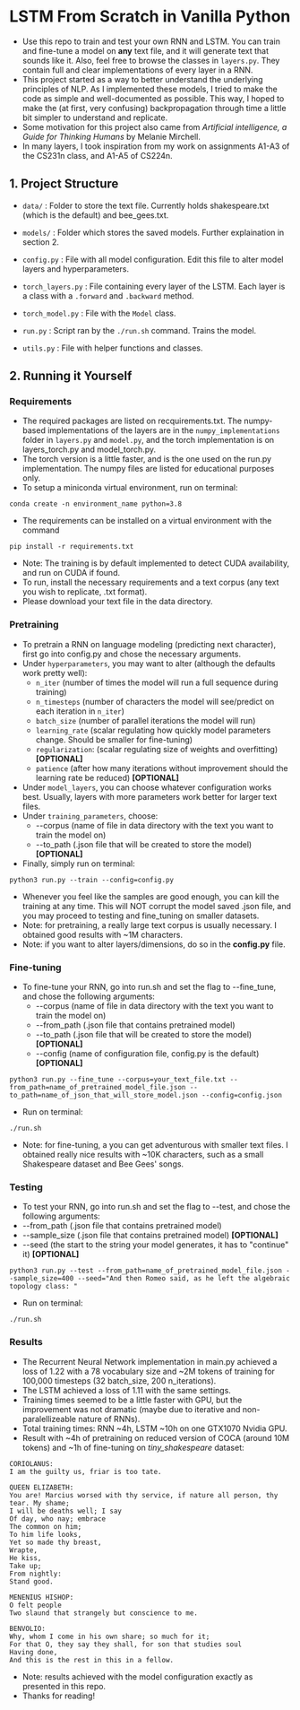 # LSTM From Scratch in Vanilla Python
- Use this repo to train and test your own RNN and LSTM. You can train and fine-tune a model on <b>any</b> text file, and it will generate text that sounds like it. Also, feel free to browse the classes in `layers.py`. They contain full and clear implementations of every layer in a RNN.
- This project started as a way to better understand the underlying principles of NLP. As I implemented these models, I tried to make the code as simple and well-documented as possible. This way, I hoped to make the (at first, very confusing) backpropagation through time a little bit simpler to understand and replicate.
- Some motivation for this project also came from <i>Artificial intelligence, a Guide for Thinking Humans</i> by Melanie Mirchell.
- In many layers, I took inspiration from my work on assignments A1-A3 of the CS231n class, and A1-A5 of CS224n.

## 1. Project Structure

- `data/` : Folder to store the text file. Currently holds shakespeare.txt (which is the default) and bee_gees.txt.

- `models/` : Folder which stores the saved models. Further explaination in section 2.

- `config.py` : File with all model configuration. Edit this file to alter model layers and hyperparameters.

- `torch_layers.py` : File containing every layer of the LSTM. Each layer is a class with a `.forward` and `.backward` method.

- `torch_model.py` : File with the `Model` class.
  
- `run.py` : Script ran by the `./run.sh` command. Trains the model.
    
- `utils.py` : File with helper functions and classes.
## 2. Running it Yourself
### Requirements
- The required packages are listed on recquirements.txt. The numpy-based implementations of the layers are in the `numpy_implementations` folder in `layers.py` and `model.py`, and the torch implementation is on layers_torch.py and model_torch.py.
- The torch version is a little faster, and is the one used on the run.py implementation. The numpy files are listed for educational purposes only.
- To setup a miniconda virtual environment, run on terminal:
```
conda create -n environment_name python=3.8
```
- The requirements can be installed on a virtual environment with the command
```
pip install -r requirements.txt
```
- Note: The training is by default implemented to detect CUDA availability, and run on CUDA if found.
- To run, install the necessary requirements and a text corpus (any text you wish to replicate, .txt format).
- Please download your text file in the data directory.
  
### Pretraining
- To pretrain a RNN on language modeling (predicting next character), first go into config.py and chose the necessary arguments.
- Under `hyperparameters`, you may want to alter (although the defaults work pretty well):
  - `n_iter` (number of times the model will run a full sequence during training)
  - `n_timesteps` (number of characters the model will see/predict on each iteration in `n_iter`)
  - `batch_size` (number of parallel iterations the model will run)
  - `learning_rate` (scalar regulating how quickly model parameters change. Should be smaller for fine-tuning)
  - `regularization`: (scalar regulating size of weights and overfitting) <b>[OPTIONAL]</b>
  - `patience` (after how many iterations  without improvement should the learning rate be reduced) <b>[OPTIONAL]</b>
- Under `model_layers`, you can choose whatever configuration works best. Usually, layers with more parameters work better for larger text files.
- Under `training_parameters`, choose:
  - --corpus (name of file in data directory with the text you want to train the model on) 
  - --to_path (.json file that will be created to store the model) <b>[OPTIONAL]</b>
- Finally, simply run on terminal:
```
python3 run.py --train --config=config.py
```
- Whenever you feel like the samples are good enough, you can kill the training at any time. This will NOT corrupt the model saved .json file, and you may proceed to testing and fine_tuning on smaller datasets.
- Note: for pretraining, a really large text corpus is usually necessary. I obtained good results with ~1M characters.
- Note: if you want to alter layers/dimensions, do so in the __config.py__ file.
  
### Fine-tuning
- To fine-tune your RNN, go into run.sh and set the flag to --fine_tune, and chose the following arguments:
  - --corpus (name of file in data directory with the text you want to train the model on) 
  - --from_path (.json file that contains pretrained model)
  - --to_path (.json file that will be created to store the model) <b>[OPTIONAL]</b>
  - --config (name of configuration file, config.py is the default) <b>[OPTIONAL]</b>
```
python3 run.py --fine_tune --corpus=your_text_file.txt --from_path=name_of_pretrained_model_file.json --to_path=name_of_json_that_will_store_model.json --config=config.json
```
- Run on terminal:
```
./run.sh
```
- Note: for fine-tuning, a you can get adventurous with smaller text files. I obtained really nice results with ~10K characters, such as a small Shakespeare dataset and Bee Gees' songs.

### Testing
- To test your RNN, go into run.sh and set the flag to --test, and chose the following arguments:
- --from_path (.json file that contains pretrained model) 
- --sample_size (.json file that contains pretrained model) <b>[OPTIONAL]</b>
- --seed (the start to the string your model generates, it has to "continue" it) <b>[OPTIONAL]</b>

```
python3 run.py --test --from_path=name_of_pretrained_model_file.json --sample_size=400 --seed="And then Romeo said, as he left the algebraic topology class: " 
```
- Run on terminal:
```
./run.sh
```

### Results
- The Recurrent Neural Network implementation in main.py achieved a loss of 1.22 with a 78 vocabulary size and ~2M tokens of training for 100,000 timesteps (32 batch_size, 200 n_iterations).
- The LSTM achieved a loss of 1.11 with the same settings.
- Training times seemed to be a little faster with GPU, but the improvement was not dramatic (maybe due to iterative and non-paralellizeable nature of RNNs).
- Total training times: RNN ~4h, LSTM ~10h on one GTX1070 Nvidia GPU.
- Result with ~4h of pretraining on reduced version of COCA (around 10M tokens) and ~1h of fine-tuning on <i>tiny_shakespeare</i> dataset:
  
```
CORIOLANUS:
I am the guilty us, friar is too tate.

QUEEN ELIZABETH:
You are! Marcius worsed with thy service, if nature all person, thy tear. My shame;
I will be deaths well; I say
Of day, who nay; embrace
The common on him;
To him life looks,
Yet so made thy breast,
Wrapte,
He kiss,
Take up;
From nightly:
Stand good.

MENENIUS HISHOP:
O felt people
Two slaund that strangely but conscience to me.

BENVOLIO:
Why, whom I come in his own share; so much for it;
For that O, they say they shall, for son that studies soul
Having done,
And this is the rest in this in a fellow.
```
- Note: results achieved with the model configuration exactly as presented in this repo.
- Thanks for reading!
